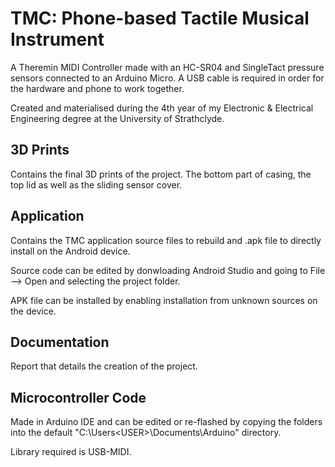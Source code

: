 # TMC: Phone-based Tactile Musical Instrument
A Theremin MIDI Controller made with an HC-SR04 and SingleTact pressure sensors connected to an Arduino Micro. A USB cable is required in order for the hardware and phone to work together.

Created and materialised during the 4th year of my Electronic & Electrical Engineering degree at the University of Strathclyde.

## 3D Prints
Contains the final 3D prints of the project. The bottom part of casing, the top lid as well as the sliding sensor cover.

## Application
Contains the TMC application source files to rebuild and .apk file to directly install on the Android device.

Source code can be edited by donwloading Android Studio and going to File --> Open and selecting the project folder.

APK file can be installed by enabling installation from unknown sources on the device.

## Documentation
Report that details the creation of the project.

## Microcontroller Code
Made in Arduino IDE and can be edited or re-flashed by copying the folders into the default "C:\Users\<USER>\Documents\Arduino\" directory.

Library required is USB-MIDI.